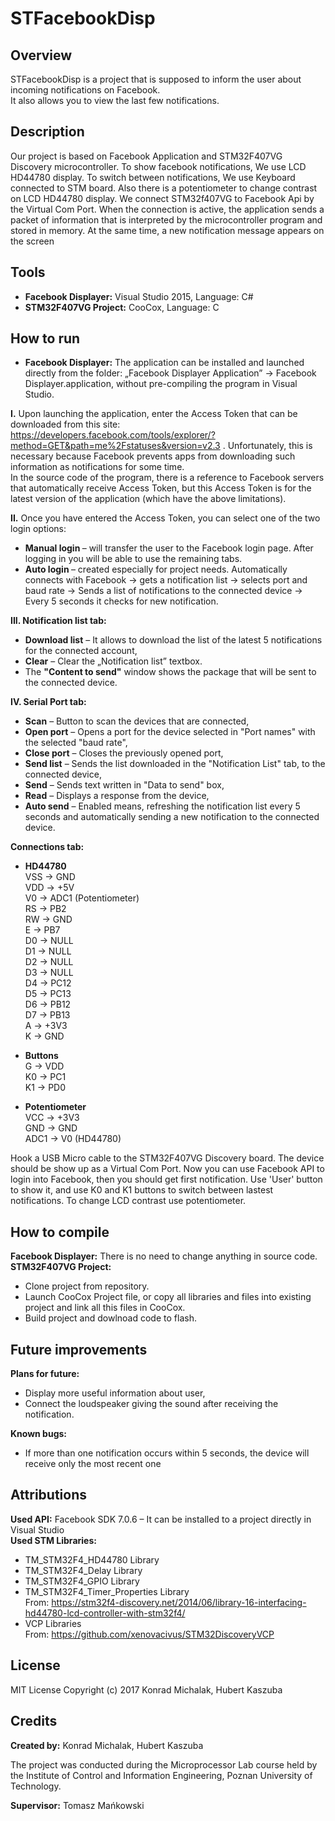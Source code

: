 # STFacebookDisp

## Overview
STFacebookDisp is a project that is supposed to inform the user about incoming notifications on Facebook.  
It also allows you to view the last few notifications.

## Description
Our project is based on Facebook Application and STM32F407VG Discovery microcontroller. To show facebook notifications, We use LCD HD44780 display. To switch between notifications, We use Keyboard connected to STM board. Also there is a potentiometer to change contrast on LCD HD44780 display. We connect STM32f407VG to Facebook Api by the Virtual Com Port. When the connection is active, the application sends a packet of information that is interpreted by the microcontroller program and stored in memory. At the same time, a new notification message appears on the screen

## Tools
* <b>Facebook Displayer:</b> Visual Studio 2015, Language: C#
* <b>STM32F407VG Project:</b> CooCox, Language: C
## How to run
* <b>Facebook Displayer:</b> The application can be installed and launched directly from the folder: „Facebook Displayer Application” → Facebook Displayer.application, without pre-compiling the program in Visual Studio.
  
<b>I.</b> Upon launching the application, enter the Access Token that can be downloaded from this site:
https://developers.facebook.com/tools/explorer/?method=GET&path=me%2Fstatuses&version=v2.3 .
Unfortunately, this is necessary because  Facebook prevents apps from downloading such information as notifications for some time.	
  In the source code of the program, there is a reference to Facebook servers that automatically receive Access Token, but this Access Token is for the latest version of the application (which have the above limitations). 
  
<b>II.</b>  Once you have entered the Access Token, you can select one of the two login options:
* <b> Manual login </b> – will transfer the user to the Facebook login page. After logging in you will be able to use the remaining tabs. 
* <b> Auto login </b> – created especially for project needs. Automatically connects with Facebook →  gets a notification list →  selects port and baud rate → Sends a list of notifications to the connected device →  Every 5 seconds it checks for new notification.

<b>III. Notification list tab: </b>
* <b>Download list</b> – It allows to download the list of the latest 5 notifications for the connected account, 
* <b>Clear</b> – Clear the „Notification list” textbox.
* The <b>"Content to send"</b> window shows the package that will be sent to the connected device. 

<b> IV. Serial Port tab: </b>
* <b>Scan</b> – Button to scan the devices that are connected, 
* <b>Open port</b> – Opens a port for the device selected in "Port names" with the selected "baud rate", 
* <b>Close port</b> – Closes the previously opened port, 
* <b>Send list</b> – Sends the list downloaded in the "Notification List" tab, to the connected device,
* <b>Send</b> – Sends text written in "Data to send" box,
* <b>Read</b> – Displays a response from the device, 
* <b>Auto send</b> – Enabled means, refreshing the notification list every 5 seconds and automatically sending a new notification to the connected device.

<b> Connections tab: </b>
* <b>HD44780</b>    
VSS -> GND    
VDD -> +5V    
V0 -> ADC1 (Potentiometer)    
RS -> PB2    
RW -> GND    
E -> PB7        
D0 -> NULL    
D1 -> NULL    
D2 -> NULL    
D3 -> NULL    
D4 -> PC12    
D5 -> PC13    
D6 -> PB12    
D7 -> PB13    
A -> +3V3    
K -> GND    

* <b>Buttons    </b>    
G -> VDD    
K0 -> PC1    
K1 -> PD0    

* <b>Potentiometer    </b>    
VCC -> +3V3    
GND -> GND    
ADC1 -> V0 (HD44780)    

Hook a USB Micro cable to the STM32F407VG Discovery board. The device should be show up as a Virtual Com Port. Now you can use Facebook API to login into Facebook, then you should get first notification. Use 'User' button to show it, and use K0 and K1 buttons to switch between lastest notifications. To change LCD contrast use potentiometer.

## How to compile
<b>Facebook Displayer:</b> There is no need to change anything in source code.    
<b>STM32F407VG Project:</b>
* Clone project from repository.    
* Launch CooCox Project file, or copy all libraries and files into existing project and link all this files in CooCox.
* Build project and dowlnoad code to flash.

## Future improvements
<b>Plans for future:</b>
* Display more useful information about user,
* Connect the loudspeaker giving the sound after receiving the notification.

<b>Known bugs:</b>
* If more than one notification occurs within 5 seconds, the device will receive only the most recent one

## Attributions
<b>Used API:</b>  Facebook SDK 7.0.6 – It can be installed to a project directly in Visual Studio    
<b>Used STM Libraries:</b>
* TM_STM32F4_HD44780 Library    
* TM_STM32F4_Delay Library    
* TM_STM32F4_GPIO Library    
* TM_STM32F4_Timer_Properties Library     
From: https://stm32f4-discovery.net/2014/06/library-16-interfacing-hd44780-lcd-controller-with-stm32f4/    
* VCP Libraries    
From: https://github.com/xenovacivus/STM32DiscoveryVCP    
## License
MIT License 
Copyright (c) 2017 Konrad Michalak, Hubert Kaszuba

## Credits
<b>Created by:</b> Konrad Michalak, Hubert Kaszuba

The project was conducted during the Microprocessor Lab course held by the Institute of Control and Information Engineering, Poznan University of Technology.

<b>Supervisor:</b> Tomasz Mańkowski
